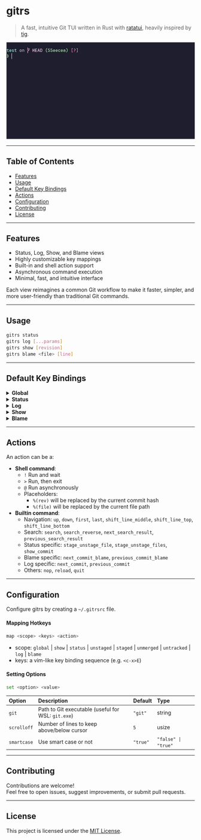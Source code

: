# gitrs

> A fast, intuitive Git TUI written in Rust with [ratatui](https://github.com/ratatui-org/ratatui), heavily inspired by [tig](https://github.com/jonas/tig).

![demo](https://github.com/qleveque/gitrs/blob/main/resources/demo.gif?raw=true)

---

## Table of Contents

- [Features](#features)
- [Usage](#usage)
- [Default Key Bindings](#default-key-bindings)
- [Actions](#actions)
- [Configuration](#configuration)
- [Contributing](#contributing)
- [License](#license)

---

## Features

- Status, Log, Show, and Blame views
- Highly customizable key mappings
- Built-in and shell action support
- Asynchronous command execution
- Minimal, fast, and intuitive interface

Each view reimagines a common Git workflow to make it faster, simpler, and more user-friendly than traditional Git commands.

---

## Usage

```bash
gitrs status
gitrs log [...params]
gitrs show [revision]
gitrs blame <file> [line]
```

---

## Default Key Bindings

<details>
<summary><strong>Global</strong></summary>

| Key | Action |
|:---|:---|
| <kbd>k</kbd> / <kbd>↑</kbd> | Go up |
| <kbd>j</kbd> / <kbd>↓</kbd> | Go down |
| <kbd>g</kbd><kbd>g</kbd> / <kbd>Home</kbd> | Go to first item |
| <kbd>G</kbd> / <kbd>End</kbd> | Go to last item |
| <kbd>Ctrl+u</kbd> / <kbd>PageUp</kbd> | Half-page up |
| <kbd>Ctrl+d</kbd> / <kbd>PageDown</kbd> | Half-page down |
| <kbd>r</kbd> | Reload |
| <kbd>q</kbd> / <kbd>Esc</kbd> | Quit |
| <kbd>/</kbd> / <kbd>Ctrl+f</kbd> | Search forward |
| <kbd>?</kbd> | Search backward |
| <kbd>n</kbd> | Next search result |
| <kbd>N</kbd> | Previous search result |
| <kbd>z</kbd><kbd>z</kbd> | Center current line |
| <kbd>z</kbd><kbd>t</kbd> | Move current line to top |
| <kbd>z</kbd><kbd>b</kbd> | Move current line to bottom |
| <kbd>:</kbd> | Type and run an [action](#actions) |

</details>
<details>
<summary><strong>Status</strong></summary>

| Key | Action |
|:---|:---|
| <kbd>Enter</kbd> | Open `git difftool` |
| <kbd>t</kbd> / <kbd>Space</kbd> | Stage/unstage selected file |
| <kbd>T</kbd> | Stage/unstage all files |
| <kbd>Tab</kbd> | Switch between columns |
| <kbd>J</kbd> | Focus staged files |
| <kbd>K</kbd> | Focus unstaged/untracked files |
| <kbd>!</kbd><kbd>c</kbd> | `git commit` |
| <kbd>!</kbd><kbd>a</kbd> | `git commit --amend` |
| <kbd>!</kbd><kbd>n</kbd> | `git commit --amend --no-edit` |
| <kbd>!</kbd><kbd>p</kbd> | `git push` |
| <kbd>!</kbd><kbd>P</kbd> | `git push --force` |

</details>
<details>
<summary><strong>Log</strong></summary>

| Key | Action |
|:---|:---|
| <kbd>Enter</kbd> | Show commit details |
| <kbd>c</kbd> | Next commit |
| <kbd>C</kbd> | Previous commit |

</details>
<details>
<summary><strong>Show</strong></summary>

| Key | Action |
|:---|:---|
| <kbd>Enter</kbd> | Open `git difftool` |

</details>
<details>
<summary><strong>Blame</strong></summary>

| Key | Action |
|:---|:---|
| <kbd>Enter</kbd> | Show commit details |
| <kbd>h</kbd> / <kbd>←</kbd> | Go to parent blame |
| <kbd>l</kbd> / <kbd>→</kbd> | Return to previous blame |

</details>

---

## Actions

An action can be a:

- **Shell command**:
    * `!` Run and wait
    * `>` Run, then exit
    * `@` Run asynchronously
    * Placeholders:
        * `%(rev)` will be replaced by the current commit hash
        * `%(file)` will be replaced by the current file path
- **Builtin command**:
    - Navigation: `up`, `down`, `first`, `last`, `shift_line_middle`, `shift_line_top`, `shift_line_bottom`
    - Search: `search`, `search_reverse`, `next_search_result`, `previous_search_result`
    - Status specific: `stage_unstage_file`, `stage_unstage_files`, `show_commit`
    - Blame specific: `next_commit_blame`, `previous_commit_blame`
    - Log specific: `next_commit`, `previous_commit`
    - Others: `nop`, `reload`, `quit`

---

## Configuration

Configure gitrs by creating a `~/.gitrsrc` file.

#### Mapping Hotkeys

```bash
map <scope> <keys> <action>
```
* scope: `global` | `show` | `status` | `unstaged` | `staged` | `unmerged` | `untracked` | `log` | `blame`
* keys: a vim-like key binding sequence (e.g. `<c-x>E`)

#### Setting Options

```bash
set <option> <value>
```
| Option | Description | Default | Type |
|:---|:---|:---|:---|
| `git` | Path to Git executable (useful for WSL: `git.exe`) | `"git"` | string |
| `scrolloff` | Number of lines to keep above/below cursor | `5` | usize |
| `smartcase` | Use smart case or not | `"true"` | `"false" \| "true"` |

---

## Contributing

Contributions are welcome!  
Feel free to open issues, suggest improvements, or submit pull requests.

---

## License

This project is licensed under the [MIT License](LICENSE).
